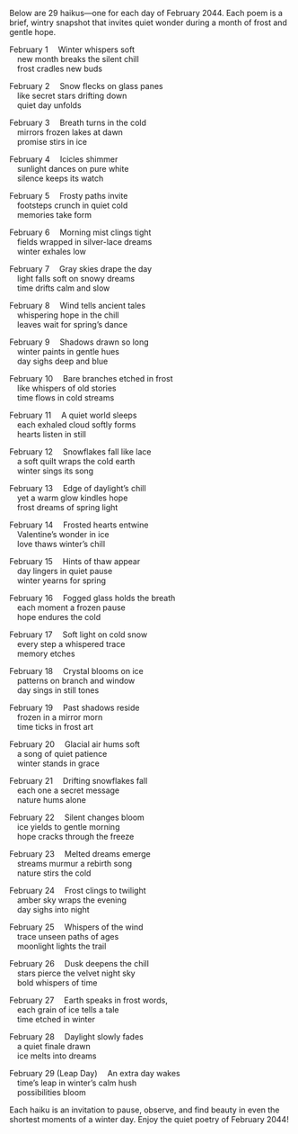 Below are 29 haikus—one for each day of February 2044. Each poem is a brief, wintry snapshot that invites quiet wonder during a month of frost and gentle hope.

February 1
 Winter whispers soft  
 new month breaks the silent chill  
 frost cradles new buds

February 2
 Snow flecks on glass panes  
 like secret stars drifting down  
 quiet day unfolds

February 3
 Breath turns in the cold  
 mirrors frozen lakes at dawn  
 promise stirs in ice

February 4
 Icicles shimmer  
 sunlight dances on pure white  
 silence keeps its watch

February 5
 Frosty paths invite  
 footsteps crunch in quiet cold  
 memories take form

February 6
 Morning mist clings tight  
 fields wrapped in silver-lace dreams  
 winter exhales low

February 7
 Gray skies drape the day  
 light falls soft on snowy dreams  
 time drifts calm and slow

February 8
 Wind tells ancient tales  
 whispering hope in the chill  
 leaves wait for spring’s dance

February 9
 Shadows drawn so long  
 winter paints in gentle hues  
 day sighs deep and blue

February 10
 Bare branches etched in frost  
 like whispers of old stories  
 time flows in cold streams

February 11
 A quiet world sleeps  
 each exhaled cloud softly forms  
 hearts listen in still

February 12
 Snowflakes fall like lace  
 a soft quilt wraps the cold earth  
 winter sings its song

February 13
 Edge of daylight’s chill  
 yet a warm glow kindles hope  
 frost dreams of spring light

February 14
 Frosted hearts entwine  
 Valentine’s wonder in ice  
 love thaws winter’s chill

February 15
 Hints of thaw appear  
 day lingers in quiet pause  
 winter yearns for spring

February 16
 Fogged glass holds the breath  
 each moment a frozen pause  
 hope endures the cold

February 17
 Soft light on cold snow  
 every step a whispered trace  
 memory etches

February 18
 Crystal blooms on ice  
 patterns on branch and window  
 day sings in still tones

February 19
 Past shadows reside  
 frozen in a mirror morn  
 time ticks in frost art

February 20
 Glacial air hums soft  
 a song of quiet patience  
 winter stands in grace

February 21
 Drifting snowflakes fall  
 each one a secret message  
 nature hums alone

February 22
 Silent changes bloom  
 ice yields to gentle morning  
 hope cracks through the freeze

February 23
 Melted dreams emerge  
 streams murmur a rebirth song  
 nature stirs the cold

February 24
 Frost clings to twilight  
 amber sky wraps the evening  
 day sighs into night

February 25
 Whispers of the wind  
 trace unseen paths of ages  
 moonlight lights the trail

February 26
 Dusk deepens the chill  
 stars pierce the velvet night sky  
 bold whispers of time

February 27
 Earth speaks in frost words,  
 each grain of ice tells a tale  
 time etched in winter

February 28
 Daylight slowly fades  
 a quiet finale drawn  
 ice melts into dreams

February 29 (Leap Day)
 An extra day wakes  
 time’s leap in winter’s calm hush  
 possibilities bloom

Each haiku is an invitation to pause, observe, and find beauty in even the shortest moments of a winter day. Enjoy the quiet poetry of February 2044!
